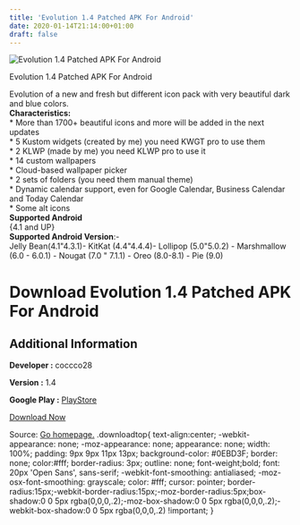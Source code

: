 ```yaml
---
title: 'Evolution 1.4 Patched APK For Android'
date: 2020-01-14T21:14:00+01:00
draft: false
---
```


![Evolution 1.4 Patched APK For Android](https://i0.wp.com/apkhome.net/wp-content/uploads/2020/01/Evolution-1.4-Patched.png "Evolution 1.4 Patched APK For Android")

  

Evolution 1.4 Patched APK For Android

Evolution of a new and fresh but different icon pack with very beautiful dark and blue colors.  
**Characteristics:**  
\* More than 1700+ beautiful icons and more will be added in the next updates  
\* 5 Kustom widgets (created by me) you need KWGT pro to use them  
\* 2 KLWP (made by me) you need KLWP pro to use it  
\* 14 custom wallpapers  
\* Cloud-based wallpaper picker  
\* 2 sets of folders (you need them manual theme)  
\* Dynamic calendar support, even for Google Calendar, Business Calendar and Today Calendar  
\* Some alt icons  
**Supported Android**  
{4.1 and UP}  
**Supported Android Version**:-  
Jelly Bean(4.1"4.3.1)- KitKat (4.4"4.4.4)- Lollipop (5.0"5.0.2) - Marshmallow (6.0 - 6.0.1) - Nougat (7.0 " 7.1.1) - Oreo (8.0-8.1) - Pie (9.0)

Download Evolution 1.4 Patched APK For Android
==============================================

Additional Information
----------------------

**Developer :** coccco28

**Version :** 1.4

**Google Play :** [PlayStore](https://play.google.com/store/apps/details?id=com.coccco28.evolution)

  

[Download Now](https://store4app.co/post/evolution-1-4-patched-apk-for-android_1579025475)

  
Source: [Go homepage.](https://store4app.co/post/evolution-1-4-patched-apk-for-android_1579025475) .downloadtop{ text-align:center; -webkit-appearance: none; -moz-appearance: none; appearance: none; width: 100%; padding: 9px 9px 11px 13px; background-color: #0EBD3F; border: none; color:#fff; border-radius: 3px; outline: none; font-weight;bold; font: 20px 'Open Sans', sans-serif; -webkit-font-smoothing: antialiased; -moz-osx-font-smoothing: grayscale; color: #fff; cursor: pointer; border-radius:15px;-webkit-border-radius:15px;-moz-border-radius:5px;box-shadow:0 0 5px rgba(0,0,0,.2);-moz-box-shadow:0 0 5px rgba(0,0,0,.2);-webkit-box-shadow:0 0 5px rgba(0,0,0,.2) !important; }